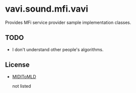 # vavi.sound.mfi.vavi

Provides MFi service provider sample implementation classes.

## TODO

 * I don't understand other people's algorithms.

## License

 * [MIDIToMLD](https://web.archive.org/web/20090515001654/http://tokyo.cool.ne.jp/ittake/java/MIDIToMLDv013/MIDIToMLD.html)

   not listed
